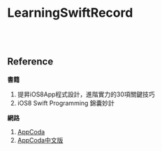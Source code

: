 # LearningSwiftRecord

<br />
<br />


Reference
--------------
**書籍**

1. 提昇iOS8App程式設計，進階實力的30項關鍵技巧
2. iOS8 Swift Programming 錦囊妙計

**網路**

1. [AppCoda](http://www.appcoda.com)
2. [AppCoda中文版](http://www.appcoda.com.tw)









